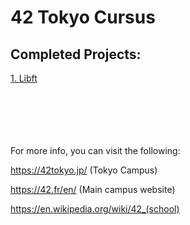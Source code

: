 # 42 Tokyo Cursus

## Completed Projects:

[1. Libft](https://github.com/LucasHlmn/School_42_Cursus/libft)
<br>
<br>
<br>
<br>
<br>
<br>

For more info, you can visit the following:
	
https://42tokyo.jp/ (Tokyo Campus)

https://42.fr/en/ (Main campus website)

https://en.wikipedia.org/wiki/42_(school)

